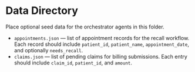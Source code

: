# Data Directory

Place optional seed data for the orchestrator agents in this folder.

- `appointments.json` — list of appointment records for the recall workflow. Each record should include `patient_id`, `patient_name`, `appointment_date`, and optionally `needs_recall`.
- `claims.json` — list of pending claims for billing submissions. Each entry should include `claim_id`, `patient_id`, and `amount`.

